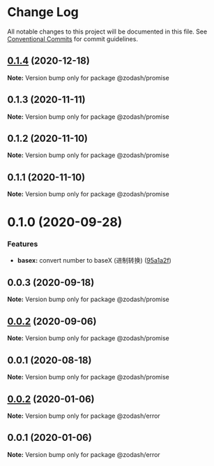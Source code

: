 # Change Log

All notable changes to this project will be documented in this file.
See [Conventional Commits](https://conventionalcommits.org) for commit guidelines.

## [0.1.4](https://github.com/zcorky/zodash/compare/@zodash/promise@0.1.3...@zodash/promise@0.1.4) (2020-12-18)

**Note:** Version bump only for package @zodash/promise





## 0.1.3 (2020-11-11)

**Note:** Version bump only for package @zodash/promise





## 0.1.2 (2020-11-10)

**Note:** Version bump only for package @zodash/promise





## 0.1.1 (2020-11-10)

**Note:** Version bump only for package @zodash/promise





# 0.1.0 (2020-09-28)


### Features

* **basex:** convert number to baseX (进制转换) ([95a1a2f](https://github.com/zcorky/zodash/commit/95a1a2f361d73de5caa3b8e297c1643e97e40983))





## 0.0.3 (2020-09-18)

**Note:** Version bump only for package @zodash/promise





## [0.0.2](https://github.com/zcorky/zodash/compare/@zodash/promise@0.0.1...@zodash/promise@0.0.2) (2020-09-06)

**Note:** Version bump only for package @zodash/promise





## 0.0.1 (2020-08-18)

**Note:** Version bump only for package @zodash/promise





## [0.0.2](https://github.com/zcorky/zodash/compare/@zodash/error@0.0.1...@zodash/error@0.0.2) (2020-01-06)

**Note:** Version bump only for package @zodash/error





## 0.0.1 (2020-01-06)

**Note:** Version bump only for package @zodash/error
